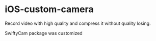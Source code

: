 # iOS-custom-camera
Record video with high quality and compress it without quality losing.

SwiftyCam package was customized
